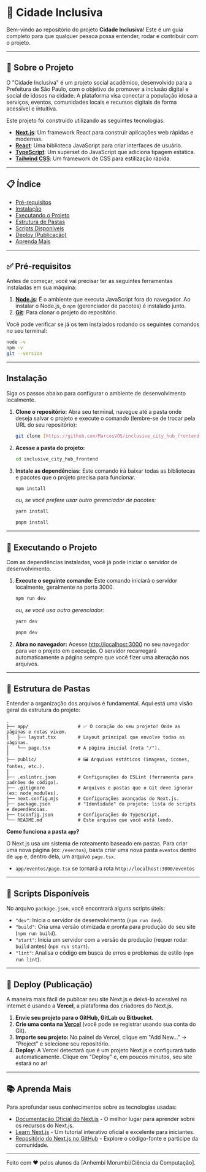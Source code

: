 # 🚀 Cidade Inclusiva

Bem-vindo ao repositório do projeto **Cidade Inclusiva**! Este é um guia completo para que qualquer pessoa possa entender, rodar e contribuir com o projeto.

---

## 📝 Sobre o Projeto

O "Cidade Inclusiva" é um projeto social acadêmico, desenvolvido para a Prefeitura de São Paulo, com o objetivo de promover a inclusão digital e social de idosos na cidade. A plataforma visa conectar a população idosa a serviços, eventos, comunidades locais e recursos digitais de forma acessível e intuitiva.

Este projeto foi construído utilizando as seguintes tecnologias:

- **[Next.js](https://nextjs.org/)**: Um framework React para construir aplicações web rápidas e modernas.
- **[React](https://react.dev/)**: Uma biblioteca JavaScript para criar interfaces de usuário.
- **[TypeScript](https://www.typescriptlang.org/)**: Um superset do JavaScript que adiciona tipagem estática.
- **[Tailwind CSS](https://tailwindcss.com/)**: Um framework de CSS para estilização rápida.

---

## 📋 Índice

- [Pré-requisitos](#-pré-requisitos)
- [Instalação](#instalação)
- [Executando o Projeto](#-executando-o-projeto)
- [Estrutura de Pastas](#-estrutura-de-pastas)
- [Scripts Disponíveis](#-scripts-disponíveis)
- [Deploy (Publicação)](#-deploy-publicação)
- [Aprenda Mais](#-aprenda-mais)

---

## ✅ Pré-requisitos

Antes de começar, você vai precisar ter as seguintes ferramentas instaladas em sua máquina:

1.  **[Node.js](https://nodejs.org/en)**: É o ambiente que executa JavaScript fora do navegador. Ao instalar o Node.js, o `npm` (gerenciador de pacotes) é instalado junto.
2.  **[Git](https://git-scm.com/)**: Para clonar o projeto do repositório.

Você pode verificar se já os tem instalados rodando os seguintes comandos no seu terminal:

```bash
node -v
npm -v
git --version
```

---

## Instalação

Siga os passos abaixo para configurar o ambiente de desenvolvimento localmente.

1.  **Clone o repositório:**
    Abra seu terminal, navegue até a pasta onde deseja salvar o projeto e execute o comando (lembre-se de trocar pela URL do seu repositório):

    ```bash
    git clone [https://github.com/MarcosVOS/inclusive_city_hub_frontend.git](https://github.com/MarcosVOS/inclusive_city_hub_frontend.git)
    ```

2.  **Acesse a pasta do projeto:**

    ```bash
    cd inclusive_city_hub_frontend
    ```

3.  **Instale as dependências:**
    Este comando irá baixar todas as bibliotecas e pacotes que o projeto precisa para funcionar.
    ```bash
    npm install
    ```
    _ou, se você prefere usar outro gerenciador de pacotes:_
    ```bash
    yarn install
    ```
    ```bash
    pnpm install
    ```

---

## 🚀 Executando o Projeto

Com as dependências instaladas, você já pode iniciar o servidor de desenvolvimento.

1.  **Execute o seguinte comando:**
    Este comando iniciará o servidor localmente, geralmente na porta 3000.

    ```bash
    npm run dev
    ```

    _ou, se você usa outro gerenciador:_

    ```bash
    yarn dev
    ```

    ```bash
    pnpm dev
    ```

2.  **Abra no navegador:**
    Acesse [http://localhost:3000](http://localhost:3000) no seu navegador para ver o projeto em execução. O servidor recarregará automaticamente a página sempre que você fizer uma alteração nos arquivos.

---

## 📂 Estrutura de Pastas

Entender a organização dos arquivos é fundamental. Aqui está uma visão geral da estrutura do projeto:

```
.
├── app/                  # ✅ O coração do seu projeto! Onde as páginas e rotas vivem.
│   ├── layout.tsx        # Layout principal que envolve todas as páginas.
│   └── page.tsx          # A página inicial (rota "/").
│
├── public/               # 🖼️ Arquivos estáticos (imagens, ícones, fontes, etc.).
│
├── .eslintrc.json        # Configurações do ESLint (ferramenta para padrões de código).
├── .gitignore            # Arquivos e pastas que o Git deve ignorar (ex: node_modules).
├── next.config.mjs       # Configurações avançadas do Next.js.
├── package.json          # "Identidade" do projeto: lista de scripts e dependências.
├── tsconfig.json         # Configurações do TypeScript.
└── README.md             # Este arquivo que você está lendo.
```

**Como funciona a pasta `app`?**

O Next.js usa um sistema de roteamento baseado em pastas. Para criar uma nova página (ex: `/eventos`), basta criar uma nova pasta `eventos` dentro de `app` e, dentro dela, um arquivo `page.tsx`.

- `app/eventos/page.tsx` se tornará a rota `http://localhost:3000/eventos`

---

## 📜 Scripts Disponíveis

No arquivo `package.json`, você encontrará alguns scripts úteis:

- `"dev"`: Inicia o servidor de desenvolvimento (`npm run dev`).
- `"build"`: Cria uma versão otimizada e pronta para produção do seu site (`npm run build`).
- `"start"`: Inicia um servidor com a versão de produção (requer rodar `build` antes) (`npm run start`).
- `"lint"`: Analisa o código em busca de erros e problemas de estilo (`npm run lint`).

---

## 🚀 Deploy (Publicação)

A maneira mais fácil de publicar seu site Next.js e deixá-lo acessível na internet é usando a **Vercel**, a plataforma dos criadores do Next.js.

1.  **Envie seu projeto para o GitHub, GitLab ou Bitbucket.**
2.  **Crie uma conta na [Vercel](https://vercel.com)** (você pode se registrar usando sua conta do Git).
3.  **Importe seu projeto:** No painel da Vercel, clique em "Add New..." -> "Project" e selecione seu repositório.
4.  **Deploy:** A Vercel detectará que é um projeto Next.js e configurará tudo automaticamente. Clique em "Deploy" e, em poucos minutos, seu site estará no ar!

---

## 📚 Aprenda Mais

Para aprofundar seus conhecimentos sobre as tecnologias usadas:

- [Documentação Oficial do Next.js](https://nextjs.org/docs) - O melhor lugar para aprender sobre os recursos do Next.js.
- [Learn Next.js](https://nextjs.org/learn) - Um tutorial interativo oficial e excelente para iniciantes.
- [Repositório do Next.js no GitHub](https://github.com/vercel/next.js) - Explore o código-fonte e participe da comunidade.

---

Feito com ❤️ pelos alunos da [Anhembi Morumbi/Ciência da Computação].
